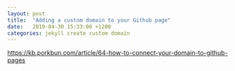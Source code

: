 ```yaml
---
layout: post
title:  "Adding a custom domain to your Github page"
date:   2019-04-30 15:33:00 +1200
categories: jekyll create custom domain
---
```


https://kb.porkbun.com/article/64-how-to-connect-your-domain-to-github-pages
